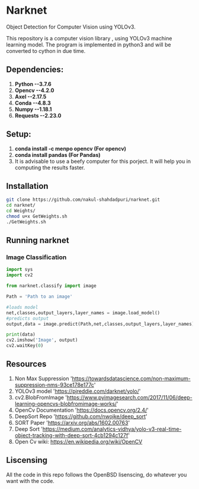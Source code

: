 # Narknet 
Object Detection for Computer Vision using YOLOv3.

This repository is a computer vision library , using YOLOv3 machine learning model. The program is implemented in python3 and will be converted to cython in due time.

## Dependencies:
1. **Python --3.7.6**
2. **Opencv --4.2.0**
3. **Axel --2.17.5**
4. **Conda --4.8.3**
5. **Numpy --1.18.1**
6. **Requests --2.23.0**

## Setup:
1. **conda install -c menpo opencv (For opencv)**
2. **conda install pandas (For Pandas)**
3. It is advisable to use a beefy computer for this porject. It will help you in computing the results faster.

## Installation

```sh
git clone https://github.com/nakul-shahdadpuri/narknet.git
cd narknet/
cd Weights/
chmod u+x GetWeights.sh
./GetWeights.sh
```

## Running narknet

### Image Classification 
```py
import sys
import cv2

from narknet.classify import image

Path = 'Path to an image'

#loads model
net,classes,output_layers,layer_names = image.load_model()
#predicts output
output,data = image.predict(Path,net,classes,output_layers,layer_names)

print(data)
cv2.imshow('Image', output)
cv2.waitKey(0)
```

## Resources
1. Non Max Suppression 'https://towardsdatascience.com/non-maximum-suppression-nms-93ce178e177c'
2. YOLOv3 model 'https://pjreddie.com/darknet/yolo/'
3. cv2.BlobFromImage 'https://www.pyimagesearch.com/2017/11/06/deep-learning-opencvs-blobfromimage-works/'
4. OpenCv Documentation 'https://docs.opencv.org/2.4/'
5. DeepSort Repo 'https://github.com/nwojke/deep_sort' 
6. SORT Paper 'https://arxiv.org/abs/1602.00763'
7. Deep Sort 'https://medium.com/analytics-vidhya/yolo-v3-real-time-object-tracking-with-deep-sort-4cb1294c127f'
8. Open Cv wiki: https://en.wikipedia.org/wiki/OpenCV

## Liscensing 
All the code in this repo follows the OpenBSD lisenscing, do whatever you want with the code.

